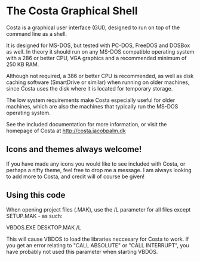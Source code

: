 # The Costa Graphical Shell
Costa is a graphical user interface (GUI), designed to run on top of the
command line as a shell.

It is designed for MS-DOS, but tested with PC-DOS, FreeDOS and DOSBox as
well. In theory it should run on any MS-DOS compatible operating system with
a 286 or better CPU, VGA graphics and a recommended minimum of 250 KB RAM.

Although not required, a 386 or better CPU is recommended, as well as disk
caching software (SmartDrive or similar) when running on older machines,
since Costa uses the disk where it is located for temporary storage.

The low system requirements make Costa especially useful for older machines,
which are also the machines that typically run the MS-DOS operating system.

See the included documentation for more information, or visit the homepage
of Costa at
  http://costa.jacobpalm.dk
  
## Icons and themes always welcome!
If you have made any icons you would like to see included with Costa, or
perhaps a nifty theme, feel free to drop me a message. I am always looking
to add more to Costa, and credit will of course be given! 

## Using this code
When opening project files (.MAK), use the /L parameter for all files except SETUP.MAK - as such:

VBDOS.EXE DESKTOP.MAK /L

This will cause VBDOS to load the libraries neccesary for Costa to work.
If you get an error relating to "CALL ABSOLUTE" or "CALL INTERRUPT", you have 
probably not used this parameter when starting VBDOS.
